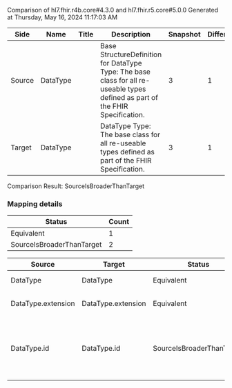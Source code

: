 Comparison of hl7.fhir.r4b.core#4.3.0 and hl7.fhir.r5.core#5.0.0
Generated at Thursday, May 16, 2024 11:17:03 AM

| Side | Name | Title | Description | Snapshot | Differential |
| --- | --- | --- | --- | --- | --- |
| Source | DataType |  | Base StructureDefinition for DataType Type: The base class for all re-useable types defined as part of the FHIR Specification. | 3 | 1 |
| Target | DataType |  | DataType Type: The base class for all re-useable types defined as part of the FHIR Specification. | 3 | 1 |


Comparison Result: SourceIsBroaderThanTarget


### Mapping details

| Status | Count |
| ------ | ----- |
Equivalent | 1 |
SourceIsBroaderThanTarget | 2 |


| Source | Target | Status | Message |
| ------ | ------ | ------ | ------- |
| DataType | DataType | Equivalent | R4B `DataType` maps as Equivalent to R5 `DataType` |
| DataType.extension | DataType.extension | Equivalent | R4B `DataType.extension` maps as Equivalent to R5 `DataType.extension` |
| DataType.id | DataType.id | SourceIsBroaderThanTarget | R4B `DataType.id` maps as SourceIsBroaderThanTarget to R5 `DataType.id` - id has change due to type change: R4B id string has no equivalent or mapped type in R5 id |

